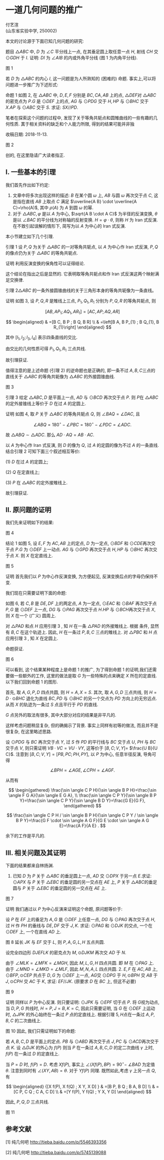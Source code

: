 # 一道几何问题的推广 

付艺渲<br>(山东省实验中学, 250002)

本文的讨论源于下面已知几何问题的研究:

题目 $\triangle A B C$ 中, $D$ 为 $\angle C$ 平分线上一点, 在其垂足圆上取任意一点 $H$, 射线 $C H$ 交 $\odot G D H$ 于 $I$. 证明: $D I$ 为 $\angle A I B$ 的内或外角平分线 (图 1 为内角平分线).



图 1

若 $D$ 为 $\triangle A B C$ 的内心 $I$, 这一问题是为人所熟知的 (困难的) 命题. 事实上,可以将问题进一步推广为下述形式:

命题 1 如图 2, 在 $\triangle A B C$ 中, $D, E, F$ 分别是 $B C, C A, A B$ 上的点, $\triangle D E F$对 $\triangle A B C$ 的密克点为 $P . G$ 是 $\odot D E F$ 上的点, $A G$ 与 $\odot P D G$ 交于 $H, H P$ 与 $\odot B H C$ 交于 $X . A P$ 与 $\odot A B C$ 交于 $S$. 求证: $S X / / P D$.

笔者在探索这个问题的过程中, 发现了关于等角共轭点和圆雉曲线的一些有趣的几何性质. 蒖于相关资料的缺乏和个人能力所限, 得到的结果可能并非独

收稿日期: 2018-11-13.



图 2

创的, 在这里隐请广大读者指正.

## I. 一些基本的引理

我们首先作出如下约定:

1. 文章中将多次出现这样的描述: $B$ 在某个圆 $\omega$ 上, $A B$ 与圆 $\omega$ 再次交于点 $C$, 这是指在直线 $A B$ 上取点 $C$ 满足 $\overline{A B} \cdot \overline{A C}=\rho(A)$, 其中 $\rho(A)$ 为 $A$ 到圆 $\omega$ 的幂.
2. 对于 $\triangle A B C, \varphi$ 是以 $A$ 为中心, $\sqrt{A B \cdot A C}$ 为半径的反演变换, $\theta$ 是以 $\angle B A C$ 的平分线为对称轴的反射变换. $H=\varphi \cdot \theta$, 则称 $H$ 为 Iran 式反演. 在不致引起误解的情形下, 简写为以 $A$ 为中心的 Iran 式反演.

本小节建立如下几个引理.

引理 1 设 $P, Q$ 为关于 $\triangle A B C$ 的一对等角共轭点, 以 $A$ 为中心作 Iran 式反演, $P, Q$ 的像点仍为关于 $\triangle A B C$ 的等角共轭点.

证明 利用反演变换的保角性可以证得结论.

这个结论在指出之后是显然的. 它表明取等角共轭点和作 Iran 式反演这两个映射满足交换律.

引理 $2 \triangle A B C$ 的一条外接圆锥曲线的关于三角形本身的等角共轭像为一条直线。

证明 如图 3, 设 $P, Q, R$ 是雉线上三点, $P_{1}, Q_{1}, R_{1}$ 分别为 $P, Q, R$ 的等角共轭点, 则

$$
\left[A B, A P_{1} ; A Q_{1}, A R_{1}\right]=[A C, A P ; A Q, A R]
$$

$$
\begin{aligned}
& =[B C, B P ; B Q, B R] \\
& =\left[B A, B P_{1} ; B Q_{1}, B R_{1}\right]
\end{aligned}
$$

其中 $\left[l_{1}, l_{2} ; l_{3}, l_{4}\right]$ 表示四条直线的交比.

由交比的几何性质可得 $P_{1}, Q_{1}, R_{1}$ 三点共线.

故引理获证.

值得注意的是上述命题 (引理 2) 的逆命题也是正确的, 即一条不过 $A, B, C$三点的直线关于 $\triangle A B C$ 的等角共轭像为 $\triangle A B C$ 的外接圆锥曲线.



图 3

引理 3 给定 $\triangle A B C, D$ 是平面上一点, $A D$ 与 $\odot B C D$ 再次交于点 $P$. 则 $P$在 $\triangle A B C$ 的定外接锥线上等价于 $D$ 在过 $A$ 的定圆上.

证明 如图 4, 取 $P$ 关于 $\triangle A B C$ 的等角共轭点 $Q$, 则 $\angle B A Q=\angle D A C$, 且

$$
\angle A B Q=180^{\circ}-\angle P B C=180^{\circ}-\angle P D C=\angle A D C .
$$

故 $\triangle A B Q \sim \triangle A D C$. 那么 $A D \cdot A Q=A B \cdot A C$.

以 $A$ 为中心作 Iran 式反演, 则 $D$ 的像为 $Q$, 过 $A$ 的定圆的像为不过 $A$ 的一条直线. 结合引理 2 可知下面三个叙述相互等价:

(1) $D$ 在过 $A$ 的定圆上;

(2) $Q$ 在定直线上;

(3) $P$ 在 $\triangle A B C$ 的定外接雉线上.

故引理获证.

## II. 原问题的证明

我们先来证明如下的结果:



图 4

结论 1 如图 5, 设 $E, F$ 为 $A C, A B$ 上的定点, $D$ 为一定点, $\odot B D F$ 和 $\odot C D E$再次交于点 $P . G$ 为 $\odot D E F$ 上一动点. $A G$ 与 $\odot G P D$ 再次交于点 $H, H P$ 与 $\odot B H C$ 再次交于点 $X$. 则 $X$ 在定直线上.



图 5

证明 首先我们以 $P$ 为中心作反演变换, 为方便起见, 反演变换后点的字母仍保持不变.

我们现在只需要证明下面的命题:

如图 6, 若 $C, B$ 是 $D E, D F$ 上的两定点, $A$ 为一定点, $\odot E A C$ 和 $\odot B A F$ 再次交于点 $P, G$ 是 $\odot D E F$ 上一点, $D G$ 与 $\odot P A G$ 再次交于点 $H . H P$ 与 $\odot B C H$再次交于点 $X$, 则 $X$ 在一个 (广义) 圆周上.

对 $\triangle P A D$ 和点 $H$ 应用引理 3 , 知 $H$ 在一条 $\triangle P A D$ 的外接雉线上. 根据
条件, 显然有 $B, C$ 在这个轨迹上. 因此, $H$ 在一条过 $P, B, C$ 三点的雉线上. 对 $\triangle P B C$ 和 $H$ 点应用引理 3 , 知 $X$ 在定圆上.

命题获证.



图 6

可以看到, 这个结果某种程度上是命题 1 的推广, 为了得到命题 1 的证明,我们还需要做一些额外的工作, 这里的做法是取 $G$ 为一些特殊的点来确定 $X$ 所在的定直线. 以下我们回到命题 1 的图形.

首先, 取 $A, G, P, D$ 四点共圆, 则 $H=A, X=S$. 其次, 取 $A, G, D$ 三点共线, 则 $H=D \cdot \odot B H C$ 退化为直线 $B C, P D$ 与 $\odot B H C$ 的另一个交点为 $P D$ 方向上的无穷远点. 从而 $X$ 的轨迹为一条过 $S$ 点且平行于 $P D$ 的直线.

$G$ 点另外的取法有很多, 其中大部分对应的结果是非平凡的.

这样考虑问题稍显复杂, 但的确揭示了背景. 事实上同样有初等的做法, 而且并不是很复杂, 在这里略述思路.

设 $\odot P D G$ 与 $B C$ 再次交于点 $Y$, 过 $S$ 作 $P D$ 的平行线与 $B C$ 交于点 $U$, $P H$ 与 $B C$ 交于点 $V$, 则只需证明 $V B \cdot V C=V U \cdot V Y$, 这等价于 $[B, C ; V, Y]=$ $\frac{U B}{U C}$. 注意到 $[B, C ; V, Y]=[P B, P C ; P H, P Y]$, 以 $P$ 为中心, 任意半径反演, 导角可得

$$
\angle B P H=\angle A G E, \angle C P H=\angle A G F \text {. }
$$

从而有

$$
\begin{gathered}
\frac{\sin \angle C P H}{\sin \angle B P H}=\frac{\sin \angle F G A}{\sin \angle E G A}, \\
\frac{\sin \angle C P Y}{\sin \angle B P Y}=\frac{\sin \angle C P Y}{\sin \angle B D Y}=\frac{G E}{G F},
\end{gathered}
$$

$$
\frac{\sin \angle C P H / \sin \angle B P H}{\sin \angle C P Y / \sin \angle B P Y}=\frac{G F \cdot \sin \angle A G F}{G E \cdot \sin \angle A G E}=\frac{A F}{A E} .
$$

余下的工作是平凡的.

## III. 相关问题及其证明

下面的结果都来自林扬渊.

1. 已知 $D$ 为 $P$ 关于 $\triangle A B C$ 的垂足圆上一点, $A D$ 交 $\odot D P X$ 于另一点 $E$.求证: $\odot A P X$ 与 $P$ 关于 $\triangle E B C$ 的垂足圆的另一交点在 $A E$ 上, $P$ 关于 $\triangle A B C$的垂足圆与 $P$ 关于 $\triangle E B C$ 的垂足圆的另一交点在 $A E$ 上.



图 7

证明 我们通过以 $P$ 为中心反演来证明这个命题, 原问题等价于:

设 $P$ 在 $E F$ 上的垂足为 $A, G$ 是 $\odot D E F$ 上任意一点, $D G$ 与 $\odot P A G$ 再次交于点 $H$, 过 $H$ 作 $P H$ 的垂线与 $D E, D F$ 交于 $J, K$. 求证: $\odot P A G$ 和 $\odot D J K$ 的交点, 一个在 $\odot D E F$ 上, 一个在直线 $A D$ 上.



图 8
延长 $J K$ 与 $E F$ 交于 $L$, 则 $P, A, G, L, H$ 五点共圆.

设完全四边形 $D J E F L K$ 的密克点为 $M, \odot D J K M$ 再次交 $A D$ 于 $N$.

由于 $\angle M L K=\angle M F K=\angle M G H$, 因此 $M, L, G, H$ 四点共圆. 即 $M$ 在 $\odot P A G$ 上. 由于 $\angle M N D=\angle M K D=\angle M L F$, 因此 $M, N, A, L$ 四点共圆.
2. $E, F$ 在 $A C, A B$ 上, $\odot B F P, \odot C E P$ 共点于 $D, G$ 为 $\odot D E F$ 上一点, $A G$交 $\odot D P G$ 于 $H, \odot B P H$ 交 $A B$ 于 $J, \odot C P H$ 交 $A C$ 于 $K$, 求证: $E F / / J K$. (原要求 $D$ 在 $B C$ 上, 但这不必要)



图 9

证明 同样以 $P$ 为中心反演. 则只要证明: $\odot J P K$ 与 $\odot E P F$ 切于点 $P$. 将 $G$视为动点, 当 $D, P, G$ 共线时, $H=P, J=B, K=C$, 因此只需要证明, 当 $G$ 在 $\odot D E F$ 上运动时, $\triangle J P K$ 的外心始终在一条过 $P$ 点的定直线上. 根据引理 $5, H$点在一条过 $A, P, B, C$ 的二次曲线上.



图 10
因此, 我们只需证明如下的命题:

若 $A, B, C, D$ 是平面上的定点. $P B$ 与 $\odot A B D$ 再次交于点 $J, P C$ 与 $\odot A C D$再次交于点 $K$. 设 $\triangle D J K$ 的外心为 $f(P)$ 则当 $P$ 在一条过 $A, B, C, D$ 的定二次曲线 $\gamma$ 上时, $f(P)$ 在一条过 $D$ 的定直线上.

当 $P=D$ 时, $f(P)=D$. 考虑 $X f(P)$, 事实上 $\angle(X f(P), B P)=90^{\circ}-$ $\angle B A D$ 为定值 $\theta$. 注意到同时有 $\angle(X Y, A B)=\theta$. 对于 $Y f(P)$ 同理. 既然如此,考虑 $\gamma$ 上另一点 $Q$, 有

$$
\begin{aligned}
{[X f(P), X f(Q) ; X Y, X D] } & =[B P, B Q ; B A, B D] \\
& =[C P, C Q ; C A, C D] \\
& =[Y f(P), Y f(Q) ; Y X, Y D]
\end{aligned}
$$

因此, $P, Q, D$ 三点共线.



图 11

## 参考文献

[1] 纯几何吧 http://tieba.baidu.com/p/5546393356

[2] 纯几何吧 http://tieba.baidu.com/p/5745139088

